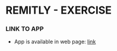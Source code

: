 # REMITLY - EXERCISE


### LINK TO APP ###
* App is available in web page: [link](https://tomaszsiedlecki.pl)
